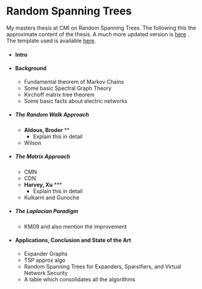 # Random Spanning Trees 
My masters thesis at CMI on Random Spanning Trees. The following this the approximate content of the thesis. A much more updated version is [here](https://docs.google.com/document/d/1yW18WbHVSleipTCIoebiUH_TyVIRHFEb48uDMau1KA8/edit?usp=sharing) . The template used is available [here](https://www.sunilpatel.co.uk/thesis-template/). 



- ####  Intro

- #### Background

  - Fundamental theorem of Markov Chains
  - Some basic Spectral Graph Theory
  - Kirchoff matrix tree theorem
  - Some basic facts about electric networks

- ##### The Random Walk Approach

  - **Aldous, Broder** **
    - Explain this in detail
  - Wilson

- ##### The Matrix Approach

  - CMN
  - CDN
  - **Harvey, Xu** ***
    - Explain this in detail 
  - Kulkarni and Gunoche

- ##### The Laplacian Paradigm

  - KM09 and also mention the improvement 

- #### Applications, Conclusion and State of the Art

  - Expander Graphs
  - TSP approx algo
  - Random Spanning Trees for Expanders, Sparsifiers, and Virtual Network Security
  - A table which consolidates all the algorithms